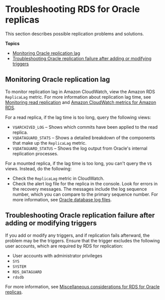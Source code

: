 # Troubleshooting RDS for Oracle replicas<a name="oracle-read-replicas.troubleshooting"></a>

This section describes possible replication problems and solutions\.

**Topics**
+ [Monitoring Oracle replication lag](#oracle-read-replicas.troubleshooting.lag)
+ [Troubleshooting Oracle replication failure after adding or modifying triggers](#oracle-read-replicas.troubleshooting.triggers)

## Monitoring Oracle replication lag<a name="oracle-read-replicas.troubleshooting.lag"></a>

To monitor replication lag in Amazon CloudWatch, view the Amazon RDS `ReplicaLag` metric\. For more information about replication lag time, see [Monitoring read replication](USER_ReadRepl.md#USER_ReadRepl.Monitoring) and [Amazon CloudWatch metrics for Amazon RDS](rds-metrics.md)\.

For a read replica, if the lag time is too long, query the following views:
+ `V$ARCHIVED_LOG` – Shows which commits have been applied to the read replica\.
+ `V$DATAGUARD_STATS` – Shows a detailed breakdown of the components that make up the `ReplicaLag` metric\.
+ `V$DATAGUARD_STATUS` – Shows the log output from Oracle's internal replication processes\.

For a mounted replica, if the lag time is too long, you can't query the `V$` views\. Instead, do the following:
+ Check the `ReplicaLag` metric in CloudWatch\.
+ Check the alert log file for the replica in the console\. Look for errors in the recovery messages\. The messages include the log sequence number, which you can compare to the primary sequence number\. For more information, see [Oracle database log files](USER_LogAccess.Concepts.Oracle.md)\.

## Troubleshooting Oracle replication failure after adding or modifying triggers<a name="oracle-read-replicas.troubleshooting.triggers"></a>

If you add or modify any triggers, and if replication fails afterward, the problem may be the triggers\. Ensure that the trigger excludes the following user accounts, which are required by RDS for replication:
+ User accounts with administrator privileges
+ `SYS`
+ `SYSTEM`
+ `RDS_DATAGUARD`
+ `rdsdb`

For more information, see [Miscellaneous considerations for RDS for Oracle replicas](oracle-read-replicas.limitations.md#oracle-read-replicas.limitations.miscellaneous)\.